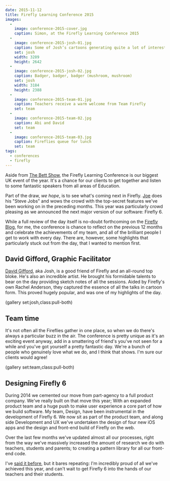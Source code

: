 ```yaml
---
date: 2015-11-12
title: Firefly Learning Conference 2015
images:
  -
    image: conference-2015-cover.jpg
    caption: Simon, at the Firefly Learning Conference 2015
  -
    image: conference-2015-josh-01.jpg
    caption: Some of Josh’s cartoons generating quite a lot of interest
    set: josh
    width: 3289
    height: 2642
  -
    image: conference-2015-josh-02.jpg
    caption: Badger, badger, badger (mushroom, mushroom)
    set: josh
    width: 3184
    height: 2388
  -
    image: conference-2015-team-01.jpg
    caption: Teachers receive a warm welcome from Team Firefly
    set: team
  -
    image: conference-2015-team-02.jpg
    caption: Abi and David
    set: team
  -
    image: conference-2015-team-03.jpg
    caption: Fireflies queue for lunch
    set: team
tags:
  - conferences
  - firefly
---
```


Aside from [The Bett Show](http://www.bettshow.com/), the Firefly Learning Conference is our biggest UK event of the year. It's a chance for our clients to get together and listen to some fantastic speakers from all areas of Education.

Part of the draw, _we hope_, is to see what's coming next in Firefly. [Joe](https://twitter.com/j0ejack) does his "Steve Jobs" and wows the crowd with the top-secret features we've been working on in the preceding months. This year was particularly crowd pleasing as we announced the next major version of our software: Firefly 6.  

While a full review of the day itself is no-doubt forthcoming on the [Firefly Blog](http://fireflylearning.com/blog), for me, the conference is chance to reflect on the previous 12 months and celebrate the achievements of my team, and all of the brilliant people I get to work with every day. There are, however, some highlights that particularly stuck out from the day, that I wanted to mention first.

## David Gifford, Graphic Facilitator

[David Gifford](http://inscriptdesign.com), aka Josh, is a good friend of Firefly and an all-round top bloke. He's also an incredible artist. He brought his formidable talents to bear on the day providing sketch notes of all the sessions. Aided by Firefly's own Rachel Anderson, they captured the essence of all the talks in cartoon form. This proved hugely popular, and was one of my highlights of the day.

(gallery set:josh,class:pull-both)

## Team time

It's not often all the Fireflies gather in one place, so when we do there's always a particular buzz in the air. The conference is pretty unique as it's an exciting event anyway, add in a smattering of friend's you've not seen for a while and you've got yourself a pretty fantastic day. We're a bunch of people who genuinely love what we do, and I think that shows. I'm sure our clients would agree!

(gallery set:team,class:pull-both)

## Designing Firefly 6

During 2014 we cemented our move from part-agency to a full product company. We've really built on that move this year; With an expanded product team and a huge push to make user experience a core part of how we build software. My team, Design, have been instrumental in the development of Firefly 6. We now sit as part of the product team, and along side Development and UX we've undertaken the design of four new iOS apps and the design and front-end build of Firefly on the web.

Over the last few months we've updated almost all our processes, right from the way we've massively increased the amount of research we do with teachers, students and parents; to creating a pattern library for all our front-end code.

I've [said it before](/articles/46/), but it bares repeating: I'm incredibly proud of all we've achieved this year, and can't wait to get Firefly 6 into the hands of our teachers and their students.
